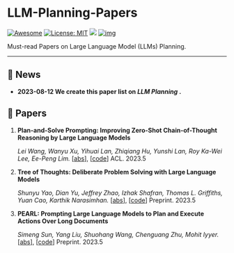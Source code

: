 # LLM-Planning-Papers

[![Awesome](https://camo.githubusercontent.com/64f8905651212a80869afbecbf0a9c52a5d1e70beab750dea40a994fa9a9f3c6/68747470733a2f2f617765736f6d652e72652f62616467652e737667)](https://github.com/AGI-Edgerunners/LLM-Planning-Papers) [![License: MIT](https://camo.githubusercontent.com/fd551ba4b042d89480347a0e74e31af63b356b2cac1116c7b80038f41b04a581/68747470733a2f2f696d672e736869656c64732e696f2f62616467652f4c6963656e73652d4d49542d677265656e2e737667)](https://opensource.org/licenses/MIT) <img src="https://img.shields.io/github/last-commit/tensorflow/tensorflow.svg"/> [![img](https://camo.githubusercontent.com/eafac29b763e18c4d80c680d6a179f348cfa2afbc8d3a45642df19fd580d2404/68747470733a2f2f696d672e736869656c64732e696f2f62616467652f5052732d57656c636f6d652d726564)](https://camo.githubusercontent.com/eafac29b763e18c4d80c680d6a179f348cfa2afbc8d3a45642df19fd580d2404/68747470733a2f2f696d672e736869656c64732e696f2f62616467652f5052732d57656c636f6d652d726564)

Must-read Papers on Large Language Model (LLMs) Planning.

---

## 🔔 News

- **2023-08-12 We create this paper list on *LLM Planning* .**

## 🌄 Papers

1. **Plan-and-Solve Prompting: Improving Zero-Shot Chain-of-Thought Reasoning by Large Language Models**

   *Lei Wang, Wanyu Xu, Yihuai Lan, Zhiqiang Hu, Yunshi Lan, Roy Ka-Wei Lee, Ee-Peng Lim.* [[abs](https://arxiv.org/abs/2305.04091)], [[code](https://github.com/AGI-Edgerunners/Plan-and-Solve-Prompting)] ACL. 2023.5

1. **Tree of Thoughts: Deliberate Problem Solving with Large Language Models**

   *Shunyu Yao, Dian Yu, Jeffrey Zhao, Izhak Shafran, Thomas L. Griffiths, Yuan Cao, Karthik Narasimhan.* [[abs](https://arxiv.org/abs/2305.10601)], [[code](https://github.com/ysymyth/tree-of-thought-llm)] Preprint. 2023.5

1. **PEARL: Prompting Large Language Models to Plan and Execute Actions Over Long Documents**

   *Simeng Sun, Yang Liu, Shuohang Wang, Chenguang Zhu, Mohit Iyyer.* [[abs](https://arxiv.org/abs/2305.14564)], [[code](https://github.com/SimengSun/pearl)] Preprint. 2023.5

